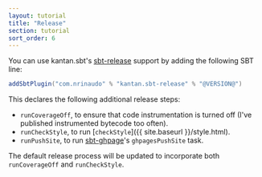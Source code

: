 ```yaml
---
layout: tutorial
title: "Release"
section: tutorial
sort_order: 6
---
```


You can use kantan.sbt's [sbt-release] support by adding the following SBT line:

```scala
addSbtPlugin("com.nrinaudo" % "kantan.sbt-release" % "@VERSION@")
```

This declares the following additional release steps:

* `runCoverageOff`, to ensure that code instrumentation is turned off (I've published
  instrumented bytecode too often).
* `runCheckStyle`, to run [`checkStyle`]({{ site.baseurl }}/style.html).
* `runPushSite`, to run [sbt-ghpage](https://github.com/sbt/sbt-ghpages)'s
  `ghpagesPushSite` task.

The default release process will be updated to incorporate both `runCoverageOff` and
`runCheckStyle`.

[sbt-release]:https://github.com/sbt/sbt-release
